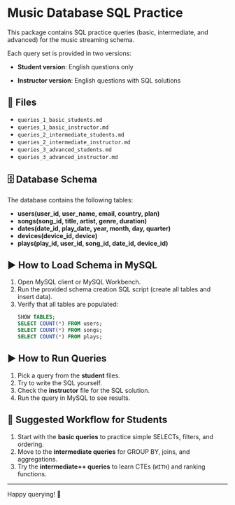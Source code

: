 # Music Database SQL Practice

This package contains SQL practice queries 
(basic, intermediate, and advanced) for the 
music streaming schema. 

Each query set is provided in two versions:

- **Student version**: English questions only

- **Instructor version**: English questions with SQL solutions

## 📂 Files
- `queries_1_basic_students.md`
- `queries_1_basic_instructor.md`
- `queries_2_intermediate_students.md`
- `queries_2_intermediate_instructor.md`
- `queries_3_advanced_students.md`
- `queries_3_advanced_instructor.md`

## 🗄️ Database Schema
The database contains the following tables:
- **users(user_id, user_name, email, country, plan)**
- **songs(song_id, title, artist, genre, duration)**
- **dates(date_id, play_date, year, month, day, quarter)**
- **devices(device_id, device)**
- **plays(play_id, user_id, song_id, date_id, device_id)**

## ▶️ How to Load Schema in MySQL

1. Open MySQL client or MySQL Workbench.
2. Run the provided schema creation SQL script (create all tables and insert data).
3. Verify that all tables are populated:
   ```sql
   SHOW TABLES;
   SELECT COUNT(*) FROM users;
   SELECT COUNT(*) FROM songs;
   SELECT COUNT(*) FROM plays;
   ```

## ▶️ How to Run Queries

1. Pick a query from the **student** files.
2. Try to write the SQL yourself.
3. Check the **instructor** file for the SQL solution.
4. Run the query in MySQL to see results.

## 🎯 Suggested Workflow for Students

1. Start with the **basic queries** to practice simple SELECTs, filters, and ordering.
2. Move to the **intermediate queries** for GROUP BY, joins, and aggregations.
3. Try the **intermediate++ queries** to learn CTEs (`WITH`) and ranking functions.

---
Happy querying! 🚀
